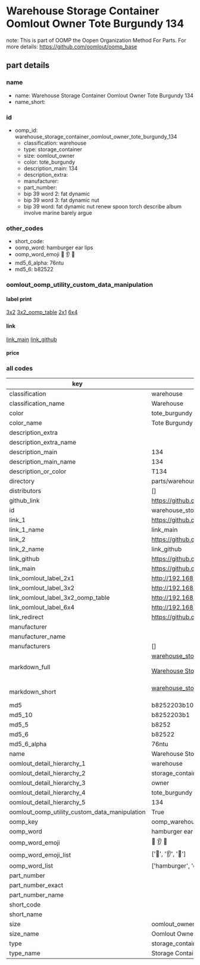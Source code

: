 # Warehouse Storage Container Oomlout Owner Tote Burgundy 134  

note: This is part of OOMP the Oopen Organization Method For Parts. For more details: https://github.com/oomlout/oomp_base

##  part details
  







### name
* name: Warehouse Storage Container Oomlout Owner Tote Burgundy 134
* name_short: 
### id
* oomp_id: warehouse_storage_container_oomlout_owner_tote_burgundy_134
  * classification: warehouse
  * type: storage_container
  * size: oomlout_owner
  * color: tote_burgundy
  * description_main: 134
  * description_extra: 
  * manufacturer: 
  * part_number: 
  * bip 39 word 2: fat dynamic
  * bip 39 word 3: fat dynamic nut
  * bip 39 word: fat dynamic nut renew spoon torch describe album involve marine barely argue

### other_codes
* short_code: 
* oomp_word: hamburger ear lips
* oomp_word_emoji :hamburger: :ear: :lips:
* md5_6_alpha: 76ntu
* md5_6: b82522






### oomlout_oomp_utility_custom_data_manipulation
#### label print
[3x2](http://192.168.1.245:1112/?label=oomp%2076ntu)
[3x2_oomp_table](http://192.168.1.108:1112/?label=oomp%2076ntu)
[2x1](http://192.168.1.242:1112/?label=oomp%2076ntu)
[6x4](http://192.168.1.55:1112/?label=oomp%2076ntu)    

#### link

[link_main](https://github.com/oomlout/oomlout_oomp_version_1_messy/tree/main/parts/warehouse_storage_container_oomlout_owner_tote_burgundy_134) [link_github](https://github.com/oomlout/oomlout_oomp_version_1_messy/tree/main/parts/warehouse_storage_container_oomlout_owner_tote_burgundy_134)                             

#### price







### all codes 
| key | value |  
| --- | --- |  
| classification | warehouse |  
| classification_name | Warehouse |  
| color | tote_burgundy |  
| color_name | Tote Burgundy |  
| description_extra |  |  
| description_extra_name |  |  
| description_main | 134 |  
| description_main_name | 134 |  
| description_or_color | T134 |  
| directory | parts/warehouse_storage_container_oomlout_owner_tote_burgundy_134 |  
| distributors | [] |  
| github_link | https://github.com/oomlout/oomlout_oomp_part_src/tree/main/parts/warehouse_storage_container_oomlout_owner_tote_burgundy_134 |  
| id | warehouse_storage_container_oomlout_owner_tote_burgundy_134 |  
| link_1 | https://github.com/oomlout/oomlout_oomp_version_1_messy/tree/main/parts/warehouse_storage_container_oomlout_owner_tote_burgundy_134 |  
| link_1_name | link_main |  
| link_2 | https://github.com/oomlout/oomlout_oomp_version_1_messy/tree/main/parts/warehouse_storage_container_oomlout_owner_tote_burgundy_134 |  
| link_2_name | link_github |  
| link_github | https://github.com/oomlout/oomlout_oomp_version_1_messy/tree/main/parts/warehouse_storage_container_oomlout_owner_tote_burgundy_134 |  
| link_main | https://github.com/oomlout/oomlout_oomp_version_1_messy/tree/main/parts/warehouse_storage_container_oomlout_owner_tote_burgundy_134 |  
| link_oomlout_label_2x1 | http://192.168.1.242:1112/?label=oomp%2076ntu |  
| link_oomlout_label_3x2 | http://192.168.1.245:1112/?label=oomp%2076ntu |  
| link_oomlout_label_3x2_oomp_table | http://192.168.1.108:1112/?label=oomp%2076ntu |  
| link_oomlout_label_6x4 | http://192.168.1.55:1112/?label=oomp%2076ntu |  
| link_redirect | https://github.com/oomlout/oomlout_oomp_version_1_messy/tree/main/parts/warehouse_storage_container_oomlout_owner_tote_burgundy_134 |  
| manufacturer |  |  
| manufacturer_name |  |  
| manufacturers | [] |  
| markdown_full | [warehouse_storage_container_oomlout_owner_tote_burgundy_134](none)<br>[](none)<br>[Warehouse Storage Container Oomlout Owner Tote Burgundy 134](none)<br><br> |  
| markdown_short | [warehouse_storage_container_oomlout_owner_tote_burgundy_134](none)<br><br> |  
| md5 | b8252203b105e77395694b632f51329b |  
| md5_10 | b8252203b1 |  
| md5_5 | b8252 |  
| md5_6 | b82522 |  
| md5_6_alpha | 76ntu |  
| name | Warehouse Storage Container Oomlout Owner Tote Burgundy 134 |  
| oomlout_detail_hierarchy_1 | warehouse |  
| oomlout_detail_hierarchy_2 | storage_container |  
| oomlout_detail_hierarchy_3 | owner |  
| oomlout_detail_hierarchy_4 | tote_burgundy |  
| oomlout_detail_hierarchy_5 | 134 |  
| oomlout_oomp_utility_custom_data_manipulation | True |  
| oomp_key | oomp_warehouse_storage_container_oomlout_owner_tote_burgundy_134 |  
| oomp_word | hamburger ear lips |  
| oomp_word_emoji | :hamburger: :ear: :lips: |  
| oomp_word_emoji_list | [':hamburger:', ':ear:', ':lips:'] |  
| oomp_word_list | ['hamburger', 'ear', 'lips'] |  
| part_number |  |  
| part_number_exact |  |  
| part_number_name |  |  
| short_code |  |  
| short_name |  |  
| size | oomlout_owner |  
| size_name | Oomlout Owner |  
| type | storage_container |  
| type_name | Storage Container |  
